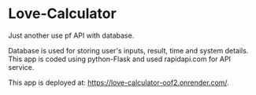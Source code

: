 # Love-Calculator
Just another use pf API with database.

Database is used for storing user's inputs, result, time and system details.
This app is coded using python-Flask and used rapidapi.com for API service.

This app is deployed at: https://love-calculator-oof2.onrender.com/.
